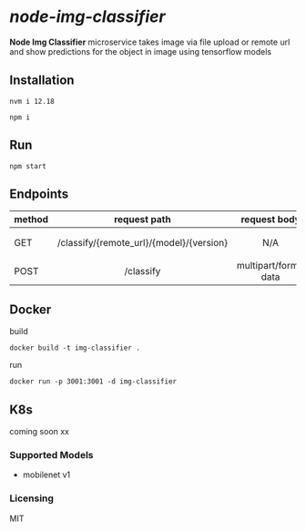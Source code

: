 # ***node-img-classifier***

**Node Img Classifier** microservice takes image via file upload or remote url and show predictions for the object in image using tensorflow models

## Installation

```nvm i 12.18```

```npm i```

## Run

```npm start```

## Endpoints

| method |               request path               |    request body     |                                                        response                                                        |
| ------ | :--------------------------------------: | :-----------------: | :--------------------------------------------------------------------------------------------------------------------: |
| GET    | /classify/{remote_url}/{model}/{version} |         N/A         | `{"success":true,"code":200,"predictions":[{"className":"panda...","probability":0.9995842576026917}], errors: []...}` |
| POST   |                /classify                 | multipart/form-data |                                                        as above                                                        |

## Docker

build

```docker build -t img-classifier .```

run

```docker run -p 3001:3001 -d img-classifier```

## K8s

coming soon xx

### Supported Models

- mobilenet v1

### Licensing

MIT
